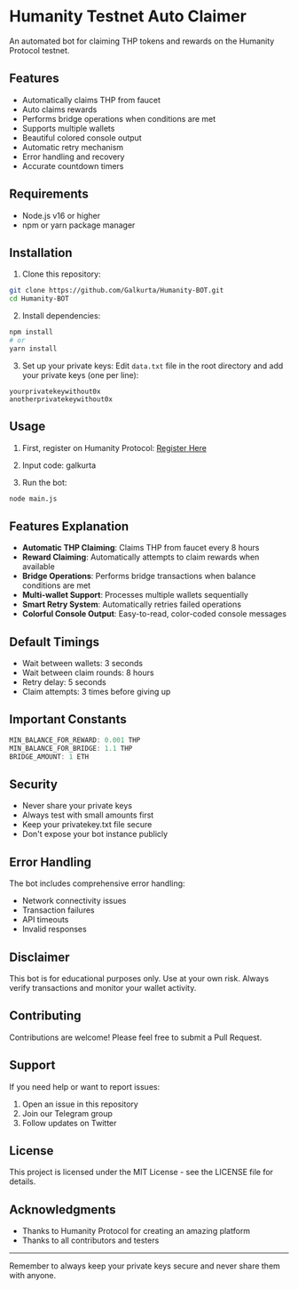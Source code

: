 # Humanity Testnet Auto Claimer

An automated bot for claiming THP tokens and rewards on the Humanity Protocol testnet.

## Features

- Automatically claims THP from faucet
- Auto claims rewards
- Performs bridge operations when conditions are met
- Supports multiple wallets
- Beautiful colored console output
- Automatic retry mechanism
- Error handling and recovery
- Accurate countdown timers

## Requirements

- Node.js v16 or higher
- npm or yarn package manager

## Installation

1. Clone this repository:

```bash
git clone https://github.com/Galkurta/Humanity-BOT.git
cd Humanity-BOT
```

2. Install dependencies:

```bash
npm install
# or
yarn install
```

3. Set up your private keys:
   Edit `data.txt` file in the root directory and add your private keys (one per line):

```
yourprivatekeywithout0x
anotherprivatekeywithout0x
```

## Usage

1. First, register on Humanity Protocol:
   [Register Here](https://testnet.humanity.org/login?ref=galkurta)

2. Input code: galkurta

3. Run the bot:

```bash
node main.js
```

## Features Explanation

- **Automatic THP Claiming**: Claims THP from faucet every 8 hours
- **Reward Claiming**: Automatically attempts to claim rewards when available
- **Bridge Operations**: Performs bridge transactions when balance conditions are met
- **Multi-wallet Support**: Processes multiple wallets sequentially
- **Smart Retry System**: Automatically retries failed operations
- **Colorful Console Output**: Easy-to-read, color-coded console messages

## Default Timings

- Wait between wallets: 3 seconds
- Wait between claim rounds: 8 hours
- Retry delay: 5 seconds
- Claim attempts: 3 times before giving up

## Important Constants

```javascript
MIN_BALANCE_FOR_REWARD: 0.001 THP
MIN_BALANCE_FOR_BRIDGE: 1.1 THP
BRIDGE_AMOUNT: 1 ETH
```

## Security

- Never share your private keys
- Always test with small amounts first
- Keep your privatekey.txt file secure
- Don't expose your bot instance publicly

## Error Handling

The bot includes comprehensive error handling:

- Network connectivity issues
- Transaction failures
- API timeouts
- Invalid responses

## Disclaimer

This bot is for educational purposes only. Use at your own risk. Always verify transactions and monitor your wallet activity.

## Contributing

Contributions are welcome! Please feel free to submit a Pull Request.

## Support

If you need help or want to report issues:

1. Open an issue in this repository
2. Join our Telegram group
3. Follow updates on Twitter

## License

This project is licensed under the MIT License - see the LICENSE file for details.

## Acknowledgments

- Thanks to Humanity Protocol for creating an amazing platform
- Thanks to all contributors and testers

---

Remember to always keep your private keys secure and never share them with anyone.
